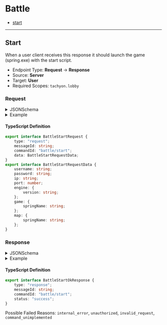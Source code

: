 <!-- THIS FILE IS AUTOMATICALLY GENERATED, PLEASE DO NOT EDIT IT MANUALLY -->

# Battle

- [start](#start)
---

## Start

When a user client receives this response it should launch the game (spring.exe) with the start script.

- Endpoint Type: **Request** -> **Response**
- Source: **Server**
- Target: **User**
- Required Scopes: `tachyon.lobby`

### Request

<details>
<summary>JSONSchema</summary>

```json
{
    "title": "BattleStartRequest",
    "tachyon": {
        "source": "server",
        "target": "user",
        "scopes": ["tachyon.lobby"]
    },
    "type": "object",
    "properties": {
        "type": { "const": "request" },
        "messageId": { "type": "string" },
        "commandId": { "const": "battle/start" },
        "data": {
            "$ref": "../../definitions/privateBattle.json",
            "title": "BattleStartRequestData"
        }
    },
    "required": ["type", "messageId", "commandId", "data"]
}

```
</details>

<details>
<summary>Example</summary>

```json
{
    "type": "request",
    "messageId": "qui incididunt",
    "commandId": "battle/start",
    "data": {
        "username": "anim",
        "password": "dolore",
        "ip": "ipsum magna exercitation esse dolore",
        "port": 18847608.56628418,
        "engine": {
            "version": "sit dolor"
        },
        "game": {
            "springName": "ex id aliqua consectetur"
        },
        "map": {
            "springName": "non deserunt velit"
        }
    }
}
```
</details>

#### TypeScript Definition
```ts
export interface BattleStartRequest {
    type: "request";
    messageId: string;
    commandId: "battle/start";
    data: BattleStartRequestData;
}
export interface BattleStartRequestData {
    username: string;
    password: string;
    ip: string;
    port: number;
    engine: {
        version: string;
    };
    game: {
        springName: string;
    };
    map: {
        springName: string;
    };
}
```
### Response

<details>
<summary>JSONSchema</summary>

```json
{
    "title": "BattleStartResponse",
    "tachyon": {
        "source": "user",
        "target": "server",
        "scopes": ["tachyon.lobby"]
    },
    "anyOf": [
        {
            "title": "BattleStartOkResponse",
            "type": "object",
            "properties": {
                "type": { "const": "response" },
                "messageId": { "type": "string" },
                "commandId": { "const": "battle/start" },
                "status": { "const": "success" }
            },
            "required": ["type", "messageId", "commandId", "status"]
        },
        {
            "title": "BattleStartFailResponse",
            "type": "object",
            "properties": {
                "type": { "const": "response" },
                "messageId": { "type": "string" },
                "commandId": { "const": "battle/start" },
                "status": { "const": "failed" },
                "reason": {
                    "enum": [
                        "internal_error",
                        "unauthorized",
                        "invalid_request",
                        "command_unimplemented"
                    ]
                },
                "details": { "type": "string" }
            },
            "required": ["type", "messageId", "commandId", "status", "reason"]
        }
    ]
}

```
</details>

<details>
<summary>Example</summary>

```json
{
    "type": "response",
    "messageId": "mollit reprehenderit",
    "commandId": "battle/start",
    "status": "success"
}
```
</details>

#### TypeScript Definition
```ts
export interface BattleStartOkResponse {
    type: "response";
    messageId: string;
    commandId: "battle/start";
    status: "success";
}
```
Possible Failed Reasons: `internal_error`, `unauthorized`, `invalid_request`, `command_unimplemented`

